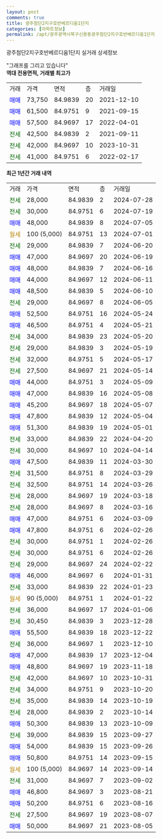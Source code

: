 ```yaml
---
layout: post
comments: true
title: 광주첨단2지구호반베르디움1단지
categories: [아파트정보]
permalink: /apt/광주광역시북구신용동광주첨단2지구호반베르디움1단지
---
```


광주첨단2지구호반베르디움1단지 실거래 상세정보

<script type="text/javascript">
  google.charts.load('current', {'packages':['line', 'corechart']});
  google.charts.setOnLoadCallback(drawChart);

  function drawChart() {
    var data = new google.visualization.DataTable();
    data.addColumn('date', '거래일');
    data.addColumn('number', "매매");
    data.addColumn('number', "전세");
    data.addColumn('number', "전매");

    data.addRows([[new Date(Date.parse("2024-07-28")), null, 28000, null], [new Date(Date.parse("2024-07-19")), null, 30000, null], [new Date(Date.parse("2024-07-05")), 48000, null, null], [new Date(Date.parse("2024-07-01")), null, null, null], [new Date(Date.parse("2024-06-20")), null, 29000, null], [new Date(Date.parse("2024-06-19")), 47000, null, null], [new Date(Date.parse("2024-06-16")), 48000, null, null], [new Date(Date.parse("2024-06-11")), 44000, null, null], [new Date(Date.parse("2024-06-10")), 48500, null, null], [new Date(Date.parse("2024-06-05")), null, 29000, null], [new Date(Date.parse("2024-05-24")), 52500, null, null], [new Date(Date.parse("2024-05-21")), 46500, null, null], [new Date(Date.parse("2024-05-20")), null, 34000, null], [new Date(Date.parse("2024-05-19")), null, 29000, null], [new Date(Date.parse("2024-05-17")), null, 32000, null], [new Date(Date.parse("2024-05-14")), null, 27500, null], [new Date(Date.parse("2024-05-09")), 44000, null, null], [new Date(Date.parse("2024-05-08")), 47000, null, null], [new Date(Date.parse("2024-05-07")), 45200, null, null], [new Date(Date.parse("2024-05-04")), 47800, null, null], [new Date(Date.parse("2024-05-01")), 51300, null, null], [new Date(Date.parse("2024-04-20")), null, 33000, null], [new Date(Date.parse("2024-04-14")), null, 30000, null], [new Date(Date.parse("2024-03-30")), 47500, null, null], [new Date(Date.parse("2024-03-29")), null, 31500, null], [new Date(Date.parse("2024-03-26")), null, 32500, null], [new Date(Date.parse("2024-03-18")), null, 28000, null], [new Date(Date.parse("2024-03-16")), null, 28000, null], [new Date(Date.parse("2024-03-09")), 47000, null, null], [new Date(Date.parse("2024-02-26")), 47800, null, null], [new Date(Date.parse("2024-02-26")), null, 30000, null], [new Date(Date.parse("2024-02-26")), null, 30000, null], [new Date(Date.parse("2024-02-22")), null, 29000, null], [new Date(Date.parse("2024-01-31")), 46000, null, null], [new Date(Date.parse("2024-01-23")), null, 33000, null], [new Date(Date.parse("2024-01-22")), null, null, null], [new Date(Date.parse("2024-01-06")), null, 36000, null], [new Date(Date.parse("2023-12-28")), null, 30450, null], [new Date(Date.parse("2023-12-22")), 55500, null, null], [new Date(Date.parse("2023-12-10")), null, 36000, null], [new Date(Date.parse("2023-12-04")), 47000, null, null], [new Date(Date.parse("2023-11-18")), 48800, null, null], [new Date(Date.parse("2023-10-31")), null, 42000, null], [new Date(Date.parse("2023-10-20")), null, 34000, null], [new Date(Date.parse("2023-10-19")), null, 35000, null], [new Date(Date.parse("2023-10-14")), null, 28000, null], [new Date(Date.parse("2023-10-09")), 50300, null, null], [new Date(Date.parse("2023-09-27")), null, 39000, null], [new Date(Date.parse("2023-09-26")), 54000, null, null], [new Date(Date.parse("2023-09-15")), 50800, null, null], [new Date(Date.parse("2023-09-14")), null, null, null], [new Date(Date.parse("2023-09-02")), null, 31000, null], [new Date(Date.parse("2023-08-21")), 46800, null, null], [new Date(Date.parse("2023-08-16")), 50200, null, null], [new Date(Date.parse("2023-08-07")), null, 27500, null], [new Date(Date.parse("2023-08-05")), 50000, null, null]]);

    var options = {
      hAxis: {
        format: 'yyyy/MM/dd'
      },    
      lineWidth: 0,
      pointsVisible: true,    
      title: '최근 1년간 유형별 실거래가 분포',
      legend: { position: 'bottom' }
    };

    var formatter = new google.visualization.NumberFormat({pattern:'###,###'} );
    formatter.format(data, 1);
    formatter.format(data, 2);
    
    setTimeout(function() {
        var chart = new google.visualization.LineChart(document.getElementById('columnchart_material'));
        chart.draw(data, (options));
        document.getElementById('loading').style.display = 'none';
    }, 200);
  }
</script>


<div id="loading" style="z-index:20; display: block; margin-left: 0px">"그래프를 그리고 있습니다"</div>
<div id="columnchart_material" style="width: 95%; margin-left: 0px; display: block"></div>
<!-- contents start -->
<b>역대 전용면적, 거래별 최고가</b>
<table class="sortable">
    <tr>
      <td>거래</td>
      <td>가격</td>
      <td>면적</td>
      <td>층</td>
      <td>거래일</td>
    </tr>
        <tr>
          <td><a style="color: blue">매매</a></td>
          <td>73,750</td>
          <td>84.9839</td>
          <td>20</td>
          <td>2021-12-10</td>
        </tr>            <tr>
          <td><a style="color: blue">매매</a></td>
          <td>61,500</td>
          <td>84.9751</td>
          <td>9</td>
          <td>2021-09-15</td>
        </tr>            <tr>
          <td><a style="color: blue">매매</a></td>
          <td>57,500</td>
          <td>84.9697</td>
          <td>17</td>
          <td>2022-04-01</td>
        </tr>        
        <tr>
              <td><a style="color: darkgreen">전세</a></td>
              <td>42,500</td>
              <td>84.9839</td>
              <td>2</td>
              <td>2021-09-11</td>
            </tr>            <tr>
              <td><a style="color: darkgreen">전세</a></td>
              <td>42,000</td>
              <td>84.9697</td>
              <td>10</td>
              <td>2023-10-31</td>
            </tr>            <tr>
              <td><a style="color: darkgreen">전세</a></td>
              <td>41,000</td>
              <td>84.9751</td>
              <td>6</td>
              <td>2022-02-17</td>
            </tr>        
    
</table>

<b>최근 1년간 거래 내역</b>

<table class="sortable">
    <tr>
      <td>거래</td>
      <td>가격</td>
      <td>면적</td>
      <td>층</td>
      <td>거래일</td>
    </tr>
    <tr>
      <td><a style="color: darkgreen">전세</a></td>
      <td>28,000</td>
      <td>84.9839</td>
      <td>2</td>
      <td>2024-07-28</td>
    </tr>          <tr>
      <td><a style="color: darkgreen">전세</a></td>
      <td>30,000</td>
      <td>84.9751</td>
      <td>6</td>
      <td>2024-07-19</td>
    </tr>          <tr>
      <td><a style="color: blue">매매</a></td>
      <td>48,000</td>
      <td>84.9839</td>
      <td>8</td>
      <td>2024-07-05</td>
    </tr>          <tr>
      <td><a style="color: darkgoldenrod">월세</a></td>
      <td>100 (5,000)</td>
      <td>84.9751</td>
      <td>13</td>
      <td>2024-07-01</td>
    </tr>          <tr>
      <td><a style="color: darkgreen">전세</a></td>
      <td>29,000</td>
      <td>84.9839</td>
      <td>7</td>
      <td>2024-06-20</td>
    </tr>          <tr>
      <td><a style="color: blue">매매</a></td>
      <td>47,000</td>
      <td>84.9697</td>
      <td>20</td>
      <td>2024-06-19</td>
    </tr>          <tr>
      <td><a style="color: blue">매매</a></td>
      <td>48,000</td>
      <td>84.9839</td>
      <td>7</td>
      <td>2024-06-16</td>
    </tr>          <tr>
      <td><a style="color: blue">매매</a></td>
      <td>44,000</td>
      <td>84.9697</td>
      <td>12</td>
      <td>2024-06-11</td>
    </tr>          <tr>
      <td><a style="color: blue">매매</a></td>
      <td>48,500</td>
      <td>84.9839</td>
      <td>5</td>
      <td>2024-06-10</td>
    </tr>          <tr>
      <td><a style="color: darkgreen">전세</a></td>
      <td>29,000</td>
      <td>84.9697</td>
      <td>8</td>
      <td>2024-06-05</td>
    </tr>          <tr>
      <td><a style="color: blue">매매</a></td>
      <td>52,500</td>
      <td>84.9751</td>
      <td>16</td>
      <td>2024-05-24</td>
    </tr>          <tr>
      <td><a style="color: blue">매매</a></td>
      <td>46,500</td>
      <td>84.9751</td>
      <td>4</td>
      <td>2024-05-21</td>
    </tr>          <tr>
      <td><a style="color: darkgreen">전세</a></td>
      <td>34,000</td>
      <td>84.9839</td>
      <td>23</td>
      <td>2024-05-20</td>
    </tr>          <tr>
      <td><a style="color: darkgreen">전세</a></td>
      <td>29,000</td>
      <td>84.9839</td>
      <td>3</td>
      <td>2024-05-19</td>
    </tr>          <tr>
      <td><a style="color: darkgreen">전세</a></td>
      <td>32,000</td>
      <td>84.9751</td>
      <td>5</td>
      <td>2024-05-17</td>
    </tr>          <tr>
      <td><a style="color: darkgreen">전세</a></td>
      <td>27,500</td>
      <td>84.9697</td>
      <td>21</td>
      <td>2024-05-14</td>
    </tr>          <tr>
      <td><a style="color: blue">매매</a></td>
      <td>44,000</td>
      <td>84.9751</td>
      <td>3</td>
      <td>2024-05-09</td>
    </tr>          <tr>
      <td><a style="color: blue">매매</a></td>
      <td>47,000</td>
      <td>84.9839</td>
      <td>16</td>
      <td>2024-05-08</td>
    </tr>          <tr>
      <td><a style="color: blue">매매</a></td>
      <td>45,200</td>
      <td>84.9697</td>
      <td>18</td>
      <td>2024-05-07</td>
    </tr>          <tr>
      <td><a style="color: blue">매매</a></td>
      <td>47,800</td>
      <td>84.9839</td>
      <td>12</td>
      <td>2024-05-04</td>
    </tr>          <tr>
      <td><a style="color: blue">매매</a></td>
      <td>51,300</td>
      <td>84.9839</td>
      <td>19</td>
      <td>2024-05-01</td>
    </tr>          <tr>
      <td><a style="color: darkgreen">전세</a></td>
      <td>33,000</td>
      <td>84.9839</td>
      <td>22</td>
      <td>2024-04-20</td>
    </tr>          <tr>
      <td><a style="color: darkgreen">전세</a></td>
      <td>30,000</td>
      <td>84.9697</td>
      <td>10</td>
      <td>2024-04-14</td>
    </tr>          <tr>
      <td><a style="color: blue">매매</a></td>
      <td>47,500</td>
      <td>84.9839</td>
      <td>11</td>
      <td>2024-03-30</td>
    </tr>          <tr>
      <td><a style="color: darkgreen">전세</a></td>
      <td>31,500</td>
      <td>84.9751</td>
      <td>8</td>
      <td>2024-03-29</td>
    </tr>          <tr>
      <td><a style="color: darkgreen">전세</a></td>
      <td>32,500</td>
      <td>84.9751</td>
      <td>14</td>
      <td>2024-03-26</td>
    </tr>          <tr>
      <td><a style="color: darkgreen">전세</a></td>
      <td>28,000</td>
      <td>84.9697</td>
      <td>19</td>
      <td>2024-03-18</td>
    </tr>          <tr>
      <td><a style="color: darkgreen">전세</a></td>
      <td>28,000</td>
      <td>84.9697</td>
      <td>8</td>
      <td>2024-03-16</td>
    </tr>          <tr>
      <td><a style="color: blue">매매</a></td>
      <td>47,000</td>
      <td>84.9751</td>
      <td>6</td>
      <td>2024-03-09</td>
    </tr>          <tr>
      <td><a style="color: blue">매매</a></td>
      <td>47,800</td>
      <td>84.9751</td>
      <td>6</td>
      <td>2024-02-26</td>
    </tr>          <tr>
      <td><a style="color: darkgreen">전세</a></td>
      <td>30,000</td>
      <td>84.9751</td>
      <td>1</td>
      <td>2024-02-26</td>
    </tr>          <tr>
      <td><a style="color: darkgreen">전세</a></td>
      <td>30,000</td>
      <td>84.9751</td>
      <td>6</td>
      <td>2024-02-26</td>
    </tr>          <tr>
      <td><a style="color: darkgreen">전세</a></td>
      <td>29,000</td>
      <td>84.9697</td>
      <td>24</td>
      <td>2024-02-22</td>
    </tr>          <tr>
      <td><a style="color: blue">매매</a></td>
      <td>46,000</td>
      <td>84.9697</td>
      <td>6</td>
      <td>2024-01-31</td>
    </tr>          <tr>
      <td><a style="color: darkgreen">전세</a></td>
      <td>33,000</td>
      <td>84.9839</td>
      <td>22</td>
      <td>2024-01-23</td>
    </tr>          <tr>
      <td><a style="color: darkgoldenrod">월세</a></td>
      <td>90 (5,000)</td>
      <td>84.9751</td>
      <td>1</td>
      <td>2024-01-22</td>
    </tr>          <tr>
      <td><a style="color: darkgreen">전세</a></td>
      <td>36,000</td>
      <td>84.9697</td>
      <td>17</td>
      <td>2024-01-06</td>
    </tr>          <tr>
      <td><a style="color: darkgreen">전세</a></td>
      <td>30,450</td>
      <td>84.9839</td>
      <td>3</td>
      <td>2023-12-28</td>
    </tr>          <tr>
      <td><a style="color: blue">매매</a></td>
      <td>55,500</td>
      <td>84.9839</td>
      <td>18</td>
      <td>2023-12-22</td>
    </tr>          <tr>
      <td><a style="color: darkgreen">전세</a></td>
      <td>36,000</td>
      <td>84.9697</td>
      <td>1</td>
      <td>2023-12-10</td>
    </tr>          <tr>
      <td><a style="color: blue">매매</a></td>
      <td>47,000</td>
      <td>84.9839</td>
      <td>17</td>
      <td>2023-12-04</td>
    </tr>          <tr>
      <td><a style="color: blue">매매</a></td>
      <td>48,800</td>
      <td>84.9697</td>
      <td>19</td>
      <td>2023-11-18</td>
    </tr>          <tr>
      <td><a style="color: darkgreen">전세</a></td>
      <td>42,000</td>
      <td>84.9697</td>
      <td>10</td>
      <td>2023-10-31</td>
    </tr>          <tr>
      <td><a style="color: darkgreen">전세</a></td>
      <td>34,000</td>
      <td>84.9751</td>
      <td>9</td>
      <td>2023-10-20</td>
    </tr>          <tr>
      <td><a style="color: darkgreen">전세</a></td>
      <td>35,000</td>
      <td>84.9839</td>
      <td>14</td>
      <td>2023-10-19</td>
    </tr>          <tr>
      <td><a style="color: darkgreen">전세</a></td>
      <td>28,000</td>
      <td>84.9839</td>
      <td>2</td>
      <td>2023-10-14</td>
    </tr>          <tr>
      <td><a style="color: blue">매매</a></td>
      <td>50,300</td>
      <td>84.9839</td>
      <td>13</td>
      <td>2023-10-09</td>
    </tr>          <tr>
      <td><a style="color: darkgreen">전세</a></td>
      <td>39,000</td>
      <td>84.9839</td>
      <td>15</td>
      <td>2023-09-27</td>
    </tr>          <tr>
      <td><a style="color: blue">매매</a></td>
      <td>54,000</td>
      <td>84.9839</td>
      <td>15</td>
      <td>2023-09-26</td>
    </tr>          <tr>
      <td><a style="color: blue">매매</a></td>
      <td>50,800</td>
      <td>84.9751</td>
      <td>14</td>
      <td>2023-09-15</td>
    </tr>          <tr>
      <td><a style="color: darkgoldenrod">월세</a></td>
      <td>100 (5,000)</td>
      <td>84.9697</td>
      <td>14</td>
      <td>2023-09-14</td>
    </tr>          <tr>
      <td><a style="color: darkgreen">전세</a></td>
      <td>31,000</td>
      <td>84.9697</td>
      <td>7</td>
      <td>2023-09-02</td>
    </tr>          <tr>
      <td><a style="color: blue">매매</a></td>
      <td>46,800</td>
      <td>84.9697</td>
      <td>3</td>
      <td>2023-08-21</td>
    </tr>          <tr>
      <td><a style="color: blue">매매</a></td>
      <td>50,200</td>
      <td>84.9751</td>
      <td>6</td>
      <td>2023-08-16</td>
    </tr>          <tr>
      <td><a style="color: darkgreen">전세</a></td>
      <td>27,500</td>
      <td>84.9697</td>
      <td>19</td>
      <td>2023-08-07</td>
    </tr>          <tr>
      <td><a style="color: blue">매매</a></td>
      <td>50,000</td>
      <td>84.9697</td>
      <td>21</td>
      <td>2023-08-05</td>
    </tr>      </table>
<!-- contents end -->    

